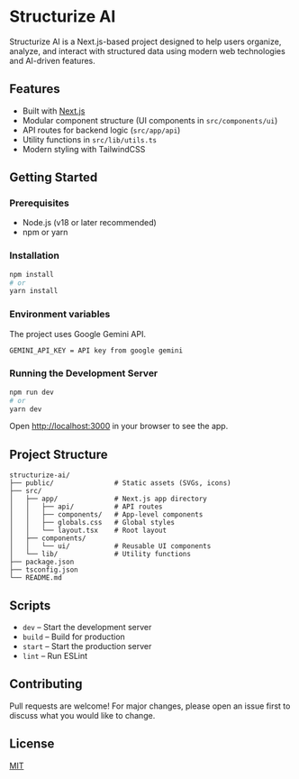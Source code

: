 # Structurize AI

Structurize AI is a Next.js-based project designed to help users organize, analyze, and interact with structured data using modern web technologies and AI-driven features.

## Features
- Built with [Next.js](https://nextjs.org/)
- Modular component structure (UI components in `src/components/ui`)
- API routes for backend logic (`src/app/api`)
- Utility functions in `src/lib/utils.ts`
- Modern styling with TailwindCSS

## Getting Started

### Prerequisites
- Node.js (v18 or later recommended)
- npm or yarn

### Installation
```bash
npm install
# or
yarn install
```

### Environment variables

The project uses Google Gemini API.

```bash
GEMINI_API_KEY = API key from google gemini
```

### Running the Development Server
```bash
npm run dev
# or
yarn dev
```

Open [http://localhost:3000](http://localhost:3000) in your browser to see the app.

## Project Structure
```
structurize-ai/
├── public/               # Static assets (SVGs, icons)
├── src/
│   ├── app/              # Next.js app directory
│   │   ├── api/          # API routes
│   │   ├── components/   # App-level components
│   │   ├── globals.css   # Global styles
│   │   └── layout.tsx    # Root layout
│   ├── components/
│   │   └── ui/           # Reusable UI components
│   └── lib/              # Utility functions
├── package.json
├── tsconfig.json
└── README.md
```

## Scripts
- `dev` – Start the development server
- `build` – Build for production
- `start` – Start the production server
- `lint` – Run ESLint

## Contributing
Pull requests are welcome! For major changes, please open an issue first to discuss what you would like to change.

## License
[MIT](LICENSE)
